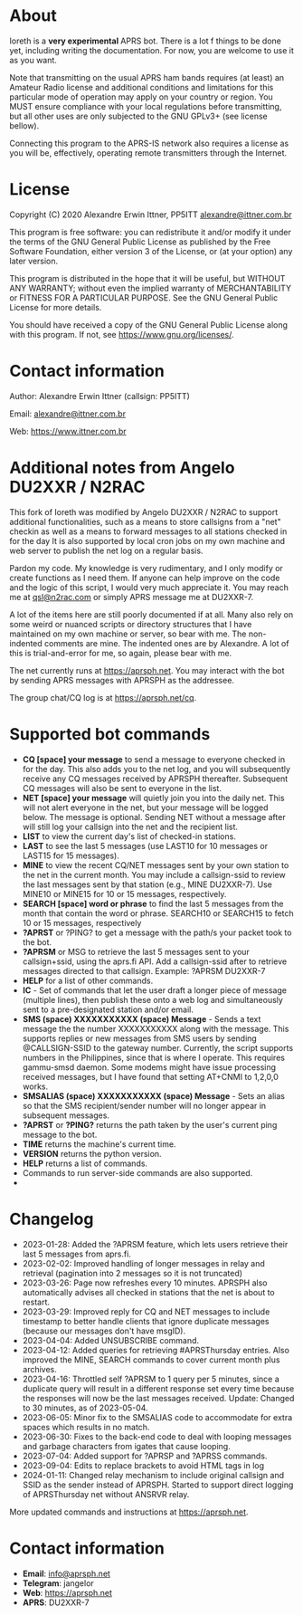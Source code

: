 
# About

Ioreth is a **very experimental** APRS bot. There is a lot f things to be
done yet, including writing the documentation. For now, you are welcome to
use it as you want.

Note that transmitting on the usual APRS ham bands requires (at least) an
Amateur Radio license and additional conditions and limitations for this
particular mode of operation may apply on your country or region. You MUST
ensure compliance with your local regulations before transmitting, but all
other uses are only subjected to the GNU GPLv3+ (see license bellow).

Connecting this program to the APRS-IS network also requires a license as
you will be, effectively, operating remote transmitters through the Internet.




# License

Copyright (C) 2020  Alexandre Erwin Ittner, PP5ITT <alexandre@ittner.com.br>

This program is free software: you can redistribute it and/or modify
it under the terms of the GNU General Public License as published by
the Free Software Foundation, either version 3 of the License, or
(at your option) any later version.

This program is distributed in the hope that it will be useful,
but WITHOUT ANY WARRANTY; without even the implied warranty of
MERCHANTABILITY or FITNESS FOR A PARTICULAR PURPOSE.  See the
GNU General Public License for more details.

You should have received a copy of the GNU General Public License
along with this program.  If not, see <https://www.gnu.org/licenses/>.





# Contact information

Author: Alexandre Erwin Ittner   (callsign: PP5ITT)

Email: <alexandre@ittner.com.br>

Web: <https://www.ittner.com.br>



# Additional notes from Angelo DU2XXR / N2RAC

This fork of Ioreth was modified by Angelo DU2XXR / N2RAC to support additional
functionalities, such as a means to store callsigns from a "net" checkin
as well as a means to forward messages to all stations checked in for the day
It is also supported by local cron jobs on my own machine and web server
to publish the net log on a regular basis.
 
Pardon my code. My knowledge is very rudimentary, and I only modify or create
functions as I need them. If anyone can help improve on the code and the
logic of this script, I would very much appreciate it.
You may reach me at qsl@n2rac.com or simply APRS message me at DU2XXR-7.

A lot of the items here are still poorly documented if at all. Many also
rely on some weird or nuanced scripts or directory structures that I have
maintained on my own machine or server, so bear with me.
The non-indented comments are mine. The indented ones are by Alexandre.
A lot of this is trial-and-error for me, so again, please bear with me.

The net currently runs at <https://aprsph.net>. You may interact with the bot by sending APRS messages with APRSPH as the addressee.

The group chat/CQ log is at <https://aprsph.net/cq>.

# Supported bot commands

- **CQ [space] your message** to send a message to everyone checked in for the day. This also adds you to the net log, and you will subsequently receive any CQ messages received by APRSPH thereafter. Subsequent CQ messages will also be sent to everyone in the list.
- **NET [space] your message** will quietly join you into the daily net. This will not alert everyone in the net, but your message will be logged below. The message is optional. Sending NET without a message after will still log your callsign into the net and the recipient list.
- **LIST** to view the current day's list of checked-in stations.
- **LAST** to see the last 5 messages (use LAST10 for 10 messages or LAST15 for 15 messages).
- **MINE** to view the recent CQ/NET messages sent by your own station to the net in the current month. You may include a callsign-ssid to review the last messages sent by that station (e.g., MINE DU2XXR-7). Use MINE10 or MINE15 for 10 or 15 messages, respectively.
- **SEARCH [space] word or phrase** to find the last 5 messages from the month that contain the word or phrase. SEARCH10 or SEARCH15 to fetch 10 or 15 messages, respectively
- **?APRST** or ?PING? to get a message with the path/s your packet took to the bot.
- **?APRSM** or MSG to retrieve the last 5 messages sent to your callsign+ssid, using the aprs.fi API. Add a callsign-ssid after to retrieve messages directed to that callsign. Example: ?APRSM DU2XXR-7
- **HELP** for a list of other commands.
- **IC** - Set of commands that let the user draft a longer piece of message (multiple lines), then publish these onto a web log and simultaneously sent to a pre-designated station and/or email. 
- **SMS (space) XXXXXXXXXXX (space) Message** - Sends a text message the the number XXXXXXXXXXX along with the message. This supports replies or new messages from SMS users by sending @CALLSIGN-SSID to the gateway number. Currently, the script supports numbers in the Philippines, since that is where I operate. This requires gammu-smsd daemon. Some modems might have issue processing received messages, but I have found that setting AT+CNMI to 1,2,0,0 works.
- **SMSALIAS (space) XXXXXXXXXXX (space) Message** - Sets an alias so that the SMS recipient/sender number will no longer appear in subsequent messages.
- **?APRST** or **?PING?** returns the path taken by the user's current ping message to the bot. 
- **TIME** returns the machine's current time.
- **VERSION** returns the python version.
- **HELP** returns a list of commands.
- Commands to run server-side commands are also supported.
- 
# Changelog

- 2023-01-28: Added the ?APRSM feature, which lets users retrieve their last 5 messages from aprs.fi.
- 2023-02-02: Improved handling of longer messages in relay and retrieval (pagination into 2 messages so it is not truncated)
- 2023-03-26: Page now refreshes every 10 minutes. APRSPH also automatically advises all checked in stations that the net is about to restart.
- 2023-03-29: Improved reply for CQ and NET messages to include timestamp to better handle clients that ignore duplicate messages (because our messages don't have msgID).
- 2023-04-04: Added UNSUBSCRIBE command.
- 2023-04-12: Added queries for retrieving #APRSThursday entries. Also improved the MINE, SEARCH commands to cover current month plus archives.
- 2023-04-16: Throttled self ?APRSM to 1 query per 5 minutes, since a duplicate query will result in a different response set every time because the responses will now be the last messages received. Update: Changed to 30 minutes, as of 2023-05-04.
- 2023-06-05: Minor fix to the SMSALIAS code to accommodate for extra spaces which results in no match.
- 2023-06-30: Fixes to the back-end code to deal with looping messages and garbage characters from igates that cause looping.
- 2023-07-04: Added support for ?APRSP and ?APRSS commands.
- 2023-09-04: Edits to replace brackets to avoid HTML tags in log
- 2024-01-11: Changed relay mechanism to include original callsign and SSID as the sender instead of APRSPH. Started to support direct logging of APRSThursday net without ANSRVR relay.

More updated commands and instructions at https://aprsph.net.

# Contact information
- **Email**: info@aprsph.net
- **Telegram**: jangelor
- **Web**: <https://aprsph.net>
- **APRS**: DU2XXR-7
